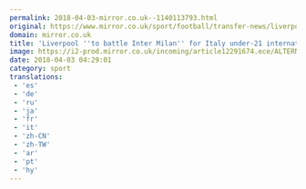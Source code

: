 ```yaml
---
permalink: 2018-04-03-mirror.co.uk--1140113793.html
original: https://www.mirror.co.uk/sport/football/transfer-news/liverpool-step-up-interest-cagliari-12293665
domain: mirror.co.uk
title: 'Liverpool ''to battle Inter Milan'' for Italy under-21 international'
image: https://i2-prod.mirror.co.uk/incoming/article12291674.ece/ALTERNATES/s1200/Liverpools-German-manager-Jurgen-Klopp.jpg
date: 2018-04-03 04:29:01
category: sport
translations: 
 - 'es'
 - 'de'
 - 'ru'
 - 'ja'
 - 'fr'
 - 'it'
 - 'zh-CN'
 - 'zh-TW'
 - 'ar'
 - 'pt'
 - 'hy'
---
```


